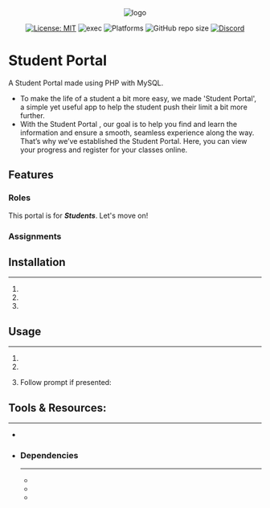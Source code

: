 <div align="center"> <img src="http://res.cloudinary.com/muhimen/image/upload/v1604122377/student_portal_logo.png" alt="logo"> 
  
 [![License: MIT](https://img.shields.io/badge/License-MIT-blue.svg)](LICENSE) ![exec](https://img.shields.io/badge/Executable-Windows%20%7C%20Linux-green.png)  ![Platforms](https://img.shields.io/badge/Platforms-Windows%20%7C%20Mac%20%7C%20Linux-blue.png)    ![GitHub repo size](https://img.shields.io/github/repo-size/fireplank/student-portal)  [![Discord](https://img.shields.io/discord/713785142597910549?label=Discord)](https://discord.gg/K2Cf6ma)

</div>

# Student Portal 
A Student Portal made using PHP with MySQL.
* To make the life of a student a bit more easy, we made 'Student Portal', a simple yet useful app to help the student push their limit a bit more further. 
* With the Student Portal , our goal is to help you find and learn the information and ensure a smooth, seamless experience along the way. That’s why we’ve established the Student Portal. Here, you can view your progress and register for your classes online.

## Features
### Roles
This portal is for  ***Students***. Let's move on!
### Assignments

## Installation
---
1. 
2. 
3. 
## Usage
---
1. 
2. 
   
3. Follow prompt if presented:

   
## Tools & Resources:
---
* 
* 
    ### Dependencies
    ---
    * 
   * 
    *
    


